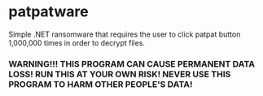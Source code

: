 # patpatware
Simple .NET ransomware that requires the user to click patpat button 1,000,000 times in order to decrypt files.

### WARNING!!! THIS PROGRAM CAN CAUSE PERMANENT DATA LOSS! RUN THIS AT YOUR OWN RISK! NEVER USE THIS PROGRAM TO HARM OTHER PEOPLE'S DATA!
